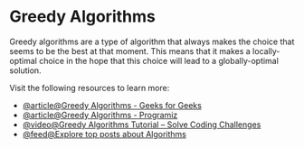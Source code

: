 # Greedy Algorithms

Greedy algorithms are a type of algorithm that always makes the choice that seems to be the best at that moment. This means that it makes a locally-optimal choice in the hope that this choice will lead to a globally-optimal solution.

Visit the following resources to learn more:

- [@article@Greedy Algorithms - Geeks for Geeks](https://www.geeksforgeeks.org/greedy-algorithms/)
- [@article@Greedy Algorithms - Programiz](https://www.programiz.com/dsa/greedy-algorithm)
- [@video@Greedy Algorithms Tutorial – Solve Coding Challenges](https://www.youtube.com/watch?v=bC7o8P_Ste4)
- [@feed@Explore top posts about Algorithms](https://app.daily.dev/tags/algorithms?ref=roadmapsh)
